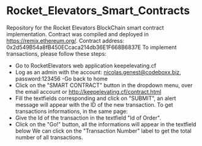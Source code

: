 # Rocket_Elevators_Smart_Contracts

Repository for the Rocket Elevators BlockChain smart contract implementation.
Contract was compiled and deployed in https://remix.ethereum.org/.
Contract address: 0x2d549B54a8fB450ECcaca214db36E1F668B6837E
To implement transactions, please follow these steps:
- Go to RocketElevators web application keepelevating.cf
- Log as an admin with the account: nicolas.genest@codeboxx.biz, password:123456
-Go back to home
- Click on the "SMART CONTRACT" button in the dropdown menu, over the email account or http://keepelevating.cf/contract.html
- Fill the textfields corresponding and click on "SUBMIT", an alert message will appear with the ID of the new transaction.
To get transactions informations, in the same page:
- Give the Id of the transaction in the textfield "Id of Order".
- Click on the "Go!" button, all the informations will appear in the textfield below
We can click on the "Transaction Number" label to get the total number of all transactions.

